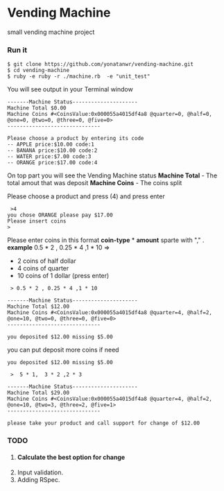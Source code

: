 # Vending Machine
small vending machine project 
### Run it
 ````
 $ git clone https://github.com/yonatanwr/vending-machine.git
 $ cd vending-machine
 $ ruby -e ruby -r ./machine.rb  -e "unit_test"
 ````
You will see output in your Terminal window

````
-------Machine Status---------------------
Machine Total $0.00
Machine Coins #<CoinsValue:0x000055a4015df4a8 @quarter=0, @half=0, @one=0, @two=0, @three=0, @five=0>
------------------------------

Please choose a product by entering its code
-- APPLE price:$10.00 code:1
-- BANANA price:$10.00 code:2
-- WATER price:$7.00 code:3
-- ORANGE price:$17.00 code:4
````

On top part you will see the Vending Machine status
**Machine Total** - The total amout that was deposit
**Machine Coins** - The coins split

Please choose a product and press (4) and press enter
 
```
 >4
you chose ORANGE please pay $17.00
Please insert coins
>
````

Please enter coins in this format **coin-type** * **amount** sparte with "," .
**example**  0.5 * 2 , 0.25 * 4 ,1 * 10 => 
 - 2 coins of half dollar
 - 4 coins of quarter
 - 10 coins of 1 dollar 
(press enter)

````
 > 0.5 * 2 , 0.25 * 4 ,1 * 10

-------Machine Status---------------------
Machine Total $12.00
Machine Coins #<CoinsValue:0x000055a4015df4a8 @quarter=4, @half=2, @one=10, @two=0, @three=0, @five=0>
------------------------------

you deposited $12.00 missing $5.00

````

you can put deposit more coins if need 

````
you deposited $12.00 missing $5.00
 
 >  5 * 1,  3 * 2 ,2 * 3 

-------Machine Status---------------------
Machine Total $29.00
Machine Coins #<CoinsValue:0x000055a4015df4a8 @quarter=4, @half=2, @one=10, @two=3, @three=2, @five=1>
------------------------------

please take your product and call support for change of $12.00

````

### TODO

1. #### Calculate the best option for change  
2. Input validation.
3. Adding RSpec.



